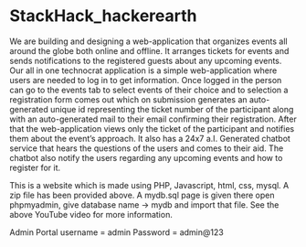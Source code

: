 # StackHack_hackerearth
We are building and designing a web-application that organizes events all around the globe both online and offline. It arranges tickets for events and sends notifications to the registered guests about any upcoming events. Our all in one technocrat application is a simple web-application where users are needed to log in to get information. Once logged in the person can go to the events tab to select events of their choice and to selection a registration form comes out which on submission generates an auto-generated unique id representing the ticket number of the participant along with an auto-generated mail to their email confirming their registration. After that the web-application views only the ticket of the participant and notifies them about the event’s approach. It also has a 24x7 a.I. Generated chatbot service that hears the questions of the users and comes to their aid. The chatbot also notify the users regarding any upcoming events and how to register for it.

This is a website which is made using PHP, Javascript, html, css, mysql. A zip file has been provided above. A mydb.sql page is given there open phpmyadmin, give database name -> mydb and import that file. See the above YouTube video for more information.

Admin Portal username = admin 
Password = admin@123
